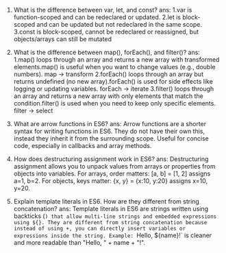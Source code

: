 1) What is the difference between var, let, and const?
ans: 
     1.var is function-scoped and can be redeclared or updated.
     2.let is block-scoped and can be updated but not redeclared in the same scope.
     3.const is block-scoped, cannot be redeclared or reassigned, but objects/arrays can still be mutated

2) What is the difference between map(), forEach(), and filter()?
ans: 
     1.map() loops through an array and returns a new array with transformed elements.map() is useful when you     want to change values (e.g., double numbers).  map → transform
     2.forEach() loops through an array but returns undefined (no new array).forEach() is used for side effects like logging or updating variables. forEach → iterate
     3.filter() loops through an array and returns a new array with only elements that match the condition.filter() is used when you need to keep only specific elements. filter → select
     
3) What are arrow functions in ES6?
ans:
    Arrow functions are a shorter syntax for writing functions in ES6. They do not have their own this, instead they inherit it from the surrounding scope. Useful for concise code, especially in callbacks and array methods.

4) How does destructuring assignment work in ES6?
ans:
    Destructuring assignment allows you to unpack values from arrays or properties from objects into variables. For arrays, order matters: [a, b] = [1, 2] assigns a=1, b=2. For objects, keys matter: {x, y} = {x:10, y:20} assigns x=10, y=20.

5) Explain template literals in ES6. How are they different from string concatenation?
ans:
    Template literals in ES6 are strings written using backticks (`) that allow multi-line strings and embedded expressions using ${}. They are different from string concatenation because instead of using +, you can directly insert variables or expressions inside the string. Example: `Hello, ${name}!` is cleaner and more readable than "Hello, " + name + "!".





